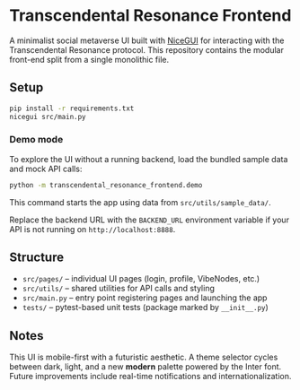 # Transcendental Resonance Frontend

A minimalist social metaverse UI built with [NiceGUI](https://nicegui.io/) for interacting with the Transcendental Resonance protocol. This repository contains the modular front-end split from a single monolithic file.

## Setup

```bash
pip install -r requirements.txt
nicegui src/main.py
```

### Demo mode

To explore the UI without a running backend, load the bundled sample data and
mock API calls:

```bash
python -m transcendental_resonance_frontend.demo
```

This command starts the app using data from `src/utils/sample_data/`.

Replace the backend URL with the `BACKEND_URL` environment variable if your API is not running on `http://localhost:8888`.

## Structure

- `src/pages/` – individual UI pages (login, profile, VibeNodes, etc.)
- `src/utils/` – shared utilities for API calls and styling
- `src/main.py` – entry point registering pages and launching the app
- `tests/` – pytest-based unit tests (package marked by `__init__.py`)

## Notes

This UI is mobile-first with a futuristic aesthetic. A theme selector cycles between
dark, light, and a new **modern** palette powered by the Inter font.
Future improvements include real-time notifications and internationalization.
